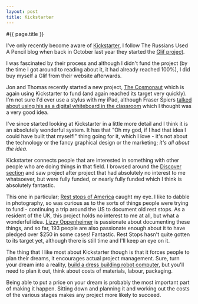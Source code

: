 ```yaml
---
layout: post
title: Kickstarter
---
```


#{{ page.title }}

I've only recently become aware of [Kickstarter](http://www.kickstarter.com/), I follow The Russians Used A Pencil blog when back in October last year they started the [Glif project](http://www.therussiansusedapencil.com/post/1239840266/glif-an-iphone-4-tripod-mount-stand).

I was fascinated by their process and although I didn't fund the project (by the time I got around to reading about it, it had already reached 100%), I did buy myself a Glif from their website afterwards.

Jon and Thomas recently started a new project, [The Cosmonaut](http://www.therussiansusedapencil.com/post/4157853358/the-cosmonaut-a-minimal-wide-grip-stylus) which is again using Kickstarter to fund (and again reached its target very quickly). I'm not sure I'd ever use a stylus with my iPad, although Fraser Spiers [talked about using his as a digital whiteboard in the classroom](http://speirs.org/blog/2011/3/29/ipad-as-digital-whiteboard.html) which I thought was a very good idea.

I've since started looking at Kickstarter in a little more detail and I think it is an absolutely wonderful system. It has that "Oh my god, if I had that idea I could have built that myself!" thing going for it, which I love - it's not about the technology or the fancy graphical design or the marketing; *it's all about the idea*.

Kickstarter connects people that are interested in something with other people who are doing things in that field. I browsed around the [Discover section](http://www.kickstarter.com/discover) and saw project after project that had absolutely no interest to me whatsoever, but were fully funded, or nearly fully funded which I think is absolutely fantastic.

This one in particular; [Rest stops of America](http://www.kickstarter.com/projects/lizzyoppenheimer/rest-stops-of-america) caught my eye. I like to dabble in photography, so was curious as to the sorts of things people were trying to fund - continuing a trip around the US to document old rest stops. As a resident of the UK, this project holds no interest to me at all, but what a wonderful idea. [Lizzy Oppenheimer](http://www.lizzyoppenheimer.com/) is passionate about documenting these things, and so far, 193 people are also passionate enough about it to have pledged over $250 in some cases! Fantastic. Rest Stops hasn't quite gotten to its target yet, although there is still time and I'll keep an eye on it.

The thing that I like most about Kickstarter though is that it forces people to plan their dreams, it encourages actual project management. Sure, turn your dream into a reality, [build a dress building robot computer](http://www.kickstarter.com/projects/rhymeandreason/continuum-computational-couture), but you'll need to plan it out, think about costs of materials, labour, packaging.

Being able to put a price on your dream is probably the most important part of making it happen. Sitting down and planning it and working out the costs of the various stages makes any project more likely to succeed.